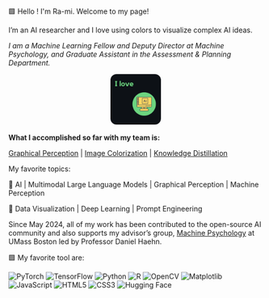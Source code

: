🟩 Hello ! I'm Ra-mi. Welcome to my page! 

I’m an AI researcher and I love using colors to visualize complex AI ideas. 
  
*I am a Machine Learning Fellow and Deputy Director at Machine Psychology, and Graduate Assistant in the Assessment & Planning Department.*

<p align="center">
  <img src="https://raw.githubusercontent.com/raminguyen/raminguyen/main/rami_huu_nguyen_i_love_ai.png" alt="Rami Loves AI" width="100" height="100" style="border-radius:12px;">
</p>

**What I accomplished so far with my team is:**

[Graphical Perception](https://raminguyen.github.io/LLMP2/) | [Image Colorization](https://github.com/raminguyen/Image-Colorization) | [Knowledge Distillation](https://github.com/raminguyen/AI_For_All)

My favorite topics:

🌟 AI | Multimodal Large Language Models | Graphical Perception | Machine Perception

🌟 Data Visualization | Deep Learning | Prompt Engineering

Since May 2024, all of my work has been contributed to the open-source AI community and also supports my advisor’s group, [Machine Psychology](https://mpsych.org/ai/) at UMass Boston led by Professor Daniel Haehn.

🟩 My favorite tool are:

<p align="left">
  <!-- ML/AI -->
  <img src="https://cdn.jsdelivr.net/gh/devicons/devicon/icons/pytorch/pytorch-original.svg" alt="PyTorch" width="48" height="48"/>
  <img src="https://cdn.jsdelivr.net/gh/devicons/devicon/icons/tensorflow/tensorflow-original.svg" alt="TensorFlow" width="48" height="48"/>
  <img src="https://cdn.jsdelivr.net/gh/devicons/devicon/icons/python/python-original.svg" alt="Python" width="48" height="48"/>
  
  <!-- Data Science -->
  <img src="https://cdn.jsdelivr.net/gh/devicons/devicon/icons/r/r-original.svg" alt="R" width="48" height="48"/>
  <img src="https://cdn.jsdelivr.net/gh/devicons/devicon/icons/opencv/opencv-original.svg" alt="OpenCV" width="48" height="48"/>
  <img src="https://cdn.jsdelivr.net/gh/devicons/devicon/icons/matplotlib/matplotlib-original.svg" alt="Matplotlib" width="48" height="48"/>
  
  <!-- Web / Tools -->
  <img src="https://cdn.jsdelivr.net/gh/devicons/devicon/icons/javascript/javascript-original.svg" alt="JavaScript" width="48" height="48"/>
  <img src="https://cdn.jsdelivr.net/gh/devicons/devicon/icons/html5/html5-original.svg" alt="HTML5" width="48" height="48"/>
  <img src="https://cdn.jsdelivr.net/gh/devicons/devicon/icons/css3/css3-original.svg" alt="CSS3" width="48" height="48"/>
  <img src="https://huggingface.co/front/assets/huggingface_logo-noborder.svg" alt="Hugging Face" width="48" height="48"/>
</p>

